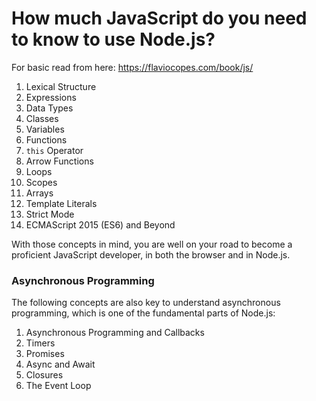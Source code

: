 
# How much JavaScript do you need to know to use Node.js?

For basic read from here: https://flaviocopes.com/book/js/

1. Lexical Structure
2. Expressions
3. Data Types
4. Classes
5. Variables
6. Functions
7. `this` Operator
8. Arrow Functions
9. Loops
10. Scopes
11. Arrays
12. Template Literals
13. Strict Mode
14. ECMAScript 2015 (ES6) and Beyond

With those concepts in mind, you are well on your road to become a proficient JavaScript developer, in both the browser and in Node.js.

### Asynchronous Programming
The following concepts are also key to understand asynchronous programming, which is one of the fundamental parts of Node.js:

1. Asynchronous Programming and Callbacks
2. Timers
3. Promises
4. Async and Await
5. Closures
6. The Event Loop
